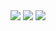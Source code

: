 <img src="https://github-readme-stats.vercel.app/api?username=lucascudo&show_icons=true"/>

<img src="https://github-profile-trophy.vercel.app/?username=lucascudo&row=1&column=6"/>

<img src="https://github-readme-stats.vercel.app/api/top-langs/?username=lucascudo&layout=compact&langs_count=18&hide=QML,VCL"/>

